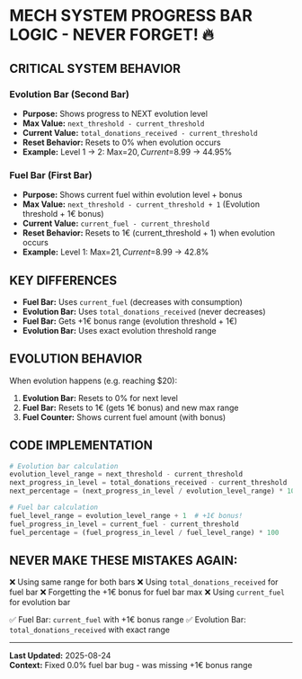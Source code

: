 # MECH SYSTEM PROGRESS BAR LOGIC - NEVER FORGET! 🔥

## CRITICAL SYSTEM BEHAVIOR

### Evolution Bar (Second Bar)
- **Purpose:** Shows progress to NEXT evolution level
- **Max Value:** `next_threshold - current_threshold`
- **Current Value:** `total_donations_received - current_threshold` 
- **Reset Behavior:** Resets to 0% when evolution occurs
- **Example:** Level 1 → 2: Max=$20, Current=$8.99 → 44.95%

### Fuel Bar (First Bar) 
- **Purpose:** Shows current fuel within evolution level + bonus
- **Max Value:** `next_threshold - current_threshold + 1` (Evolution threshold + 1€ bonus)
- **Current Value:** `current_fuel - current_threshold`
- **Reset Behavior:** Resets to 1€ (current_threshold + 1) when evolution occurs
- **Example:** Level 1: Max=$21, Current=$8.99 → 42.8%

## KEY DIFFERENCES
- **Fuel Bar:** Uses `current_fuel` (decreases with consumption)
- **Evolution Bar:** Uses `total_donations_received` (never decreases)
- **Fuel Bar:** Gets +1€ bonus range (evolution threshold + 1€)
- **Evolution Bar:** Uses exact evolution threshold range

## EVOLUTION BEHAVIOR
When evolution happens (e.g. reaching $20):
1. **Evolution Bar:** Resets to 0% for next level
2. **Fuel Bar:** Resets to 1€ (gets 1€ bonus) and new max range
3. **Fuel Counter:** Shows current fuel amount (with bonus)

## CODE IMPLEMENTATION
```python
# Evolution bar calculation
evolution_level_range = next_threshold - current_threshold  
next_progress_in_level = total_donations_received - current_threshold
next_percentage = (next_progress_in_level / evolution_level_range) * 100

# Fuel bar calculation  
fuel_level_range = evolution_level_range + 1  # +1€ bonus!
fuel_progress_in_level = current_fuel - current_threshold
fuel_percentage = (fuel_progress_in_level / fuel_level_range) * 100
```

## NEVER MAKE THESE MISTAKES AGAIN:
❌ Using same range for both bars
❌ Using `total_donations_received` for fuel bar
❌ Forgetting the +1€ bonus for fuel bar max
❌ Using `current_fuel` for evolution bar

✅ Fuel Bar: `current_fuel` with +1€ bonus range
✅ Evolution Bar: `total_donations_received` with exact range

---
**Last Updated:** 2025-08-24  
**Context:** Fixed 0.0% fuel bar bug - was missing +1€ bonus range